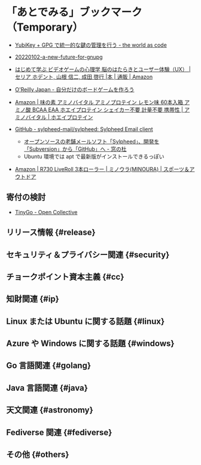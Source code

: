 # 「あとでみる」ブックマーク（Temporary）

- [YubiKey + GPG で統一的な鍵の管理を行う - the world as code](https://chroju.dev/blog/yubikey_gpg_with_git_commit_signing_and_ssh)
- [20220102-a-new-future-for-gnupg](https://gnupg.org/blog/20220102-a-new-future-for-gnupg.html)

- [はじめて学ぶ ビデオゲームの心理学 脳のはたらきとユーザー体験（UX） | セリア ホデント, 山根 信二, 成田 啓行 |本 | 通販 | Amazon](https://www.amazon.co.jp/%E3%81%AF%E3%81%98%E3%82%81%E3%81%A6%E5%AD%A6%E3%81%B6-%E3%83%93%E3%83%87%E3%82%AA%E3%82%B2%E3%83%BC%E3%83%A0%E3%81%AE%E5%BF%83%E7%90%86%E5%AD%A6-%E8%84%B3%E3%81%AE%E3%81%AF%E3%81%9F%E3%82%89%E3%81%8D%E3%81%A8%E3%83%A6%E3%83%BC%E3%82%B6%E3%83%BC%E4%BD%93%E9%A8%93%EF%BC%88UX%EF%BC%89-%E3%82%BB%E3%83%AA%E3%82%A2-%E3%83%9B%E3%83%87%E3%83%B3%E3%83%88/dp/4571210450)
- [O'Reilly Japan - 自分だけのボードゲームを作ろう](https://www.oreilly.co.jp//books/9784814400164/)
- [Amazon | 味の素 アミノバイタル アミノプロテイン レモン味 60本入箱 アミノ酸 BCAA EAA ホエイプロテイン シェイカー不要 計量不要 携帯性 | アミノバイタル | ホエイプロテイン](https://www.amazon.co.jp/%E3%82%A2%E3%83%9F%E3%83%8E%E3%83%90%E3%82%A4%E3%82%BF%E3%83%AB-%E3%80%8C%E3%82%A2%E3%83%9F%E3%83%8E%E3%83%90%E3%82%A4%E3%82%BF%E3%83%AB%E3%80%8D%E3%82%A2%E3%83%9F%E3%83%8E%E3%83%97%E3%83%AD%E3%83%86%E3%82%A4%E3%83%B3-%E3%83%AC%E3%83%A2%E3%83%B3%E5%91%B3-60%E6%9C%AC%E5%85%A5%E7%AE%B1/dp/B07B7JTS4G)

- [GitHub - sylpheed-mail/sylpheed: Sylpheed Email client](https://github.com/sylpheed-mail/sylpheed)
  - [オープンソースの老舗メールソフト「Sylpheed」、開発を「Subversion」から「GitHub」へ - 窓の杜](https://forest.watch.impress.co.jp/docs/news/1460526.html)
  - Ubuntu 環境では apt で最新版がインストールできるっぽい

- [Amazon | R730 LiveRoll 3本ローラー | ミノウラ(MINOURA) | スポーツ＆アウトドア](https://www.amazon.co.jp/MINOURA-%E3%83%9F%E3%83%8E%E3%82%A6%E3%83%A9-3%E6%9C%AC%E3%83%AD%E3%83%BC%E3%83%A9%E3%83%BC-%E8%87%AA%E8%BB%A2%E8%BB%8A-%E3%82%B5%E3%82%A4%E3%82%AF%E3%83%AB%E3%83%88%E3%83%AC%E3%83%BC%E3%83%8A%E3%83%BC/dp/B0BGWQP86T)

## 寄付の検討

- [TinyGo - Open Collective](https://opencollective.com/tinygo)


## リリース情報 {#release}


## セキュリティ＆プライバシー関連 {#security}


## チョークポイント資本主義 {#cc}


## 知財関連 {#ip}


## Linux または Ubuntu に関する話題 {#linux}


## Azure や Windows に関する話題 {#windows}


## Go 言語関連 {#golang}


## Java  言語関連 {#java}


## 天文関連 {#astronomy}


## Fediverse 関連 {#fediverse}


## その他 {#others}


<!-- eof -->
